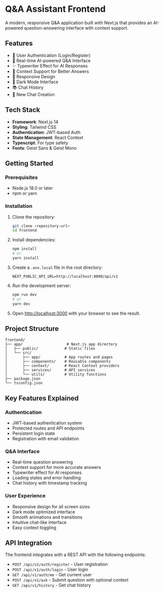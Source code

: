 # Q&A Assistant Frontend

A modern, responsive Q&A application built with Next.js that provides an AI-powered question-answering interface with context support.

## Features

- 🔐 User Authentication (Login/Register)
- 💬 Real-time AI-powered Q&A Interface
- ✨ Typewriter Effect for AI Responses
- 📝 Context Support for Better Answers
- 📱 Responsive Design
- 🌙 Dark Mode Interface
- 📚 Chat History
- 🔄 New Chat Creation

## Tech Stack

- **Framework**: Next.js 14
- **Styling**: Tailwind CSS
- **Authentication**: JWT-based Auth
- **State Management**: React Context
- **Typescript**: For type safety
- **Fonts**: Geist Sans & Geist Mono

## Getting Started

### Prerequisites

- Node.js 18.0 or later
- npm or yarn

### Installation

1. Clone the repository:
   ```bash
   git clone <repository-url>
   cd frontend
   ```

2. Install dependencies:
   ```bash
   npm install
   # or
   yarn install
   ```

3. Create a `.env.local` file in the root directory:
   ```env
   NEXT_PUBLIC_API_URL=http://localhost:8000/api/v1
   ```

4. Run the development server:
   ```bash
   npm run dev
   # or
   yarn dev
   ```

5. Open [http://localhost:3000](http://localhost:3000) with your browser to see the result.

## Project Structure

```
frontend/
├── app/                    # Next.js app directory
│   ├── public/            # Static files
│   └── src/
│       ├── app/           # App routes and pages
│       ├── components/    # Reusable components
│       ├── context/       # React Context providers
│       ├── services/      # API services
│       └── utils/         # Utility functions
├── package.json
└── tsconfig.json
```

## Key Features Explained

### Authentication
- JWT-based authentication system
- Protected routes and API endpoints
- Persistent login state
- Registration with email validation

### Q&A Interface
- Real-time question answering
- Context support for more accurate answers
- Typewriter effect for AI responses
- Loading states and error handling
- Chat history with timestamp tracking

### User Experience
- Responsive design for all screen sizes
- Dark mode optimized interface
- Smooth animations and transitions
- Intuitive chat-like interface
- Easy context toggling

## API Integration

The frontend integrates with a REST API with the following endpoints:

- `POST /api/v1/auth/register` - User registration
- `POST /api/v1/auth/login` - User login
- `GET /api/v1/auth/me` - Get current user
- `POST /api/v1/ask` - Submit question with optional context
- `GET /api/v1/history` - Get chat history


